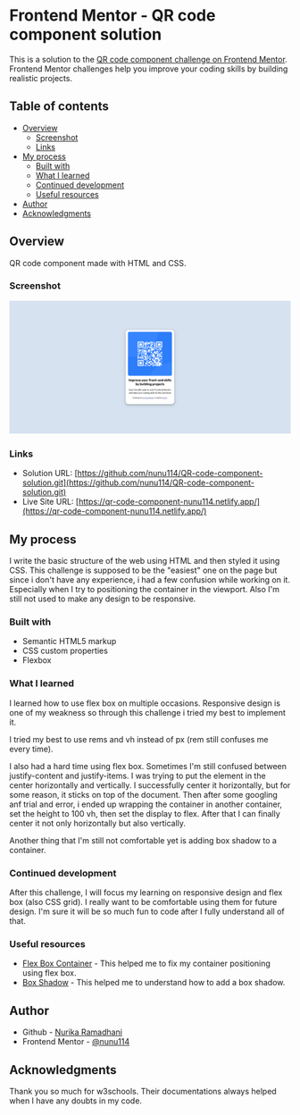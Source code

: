 # Frontend Mentor - QR code component solution

This is a solution to the [QR code component challenge on Frontend Mentor](https://www.frontendmentor.io/challenges/qr-code-component-iux_sIO_H). Frontend Mentor challenges help you improve your coding skills by building realistic projects. 

## Table of contents

- [Overview](#overview)
  - [Screenshot](#screenshot)
  - [Links](#links)
- [My process](#my-process)
  - [Built with](#built-with)
  - [What I learned](#what-i-learned)
  - [Continued development](#continued-development)
  - [Useful resources](#useful-resources)
- [Author](#author)
- [Acknowledgments](#acknowledgments)

## Overview

QR code component made with HTML and CSS.

### Screenshot

![](./images/screenshot.png)

### Links

- Solution URL: [https://github.com/nunu114/QR-code-component-solution.git](https://github.com/nunu114/QR-code-component-solution.git)
- Live Site URL: [https://qr-code-component-nunu114.netlify.app/](https://qr-code-component-nunu114.netlify.app/)

## My process

I write the basic structure of the web using HTML and then styled it using CSS. This challenge is supposed to be the "easiest" one on the page but since i don't have any experience, i had a few confusion while working on it. Especially when I try to positioning the container in the viewport. Also I'm still not used to make any design to be responsive.

### Built with

- Semantic HTML5 markup
- CSS custom properties
- Flexbox

### What I learned

I learned how to use flex box on multiple occasions. Responsive design is one of my weakness so through this challenge i tried my best to implement it. 

I tried my best to use rems and vh instead of px (rem still confuses me every time).

I also had a hard time using flex box. Sometimes I'm still confused between justify-content and justify-items. 
I was trying to put the element in the center horizontally and vertically. I successfully center it horizontally, but for some reason, it sticks on top of the document. Then after some googling anf trial and error, i ended up wrapping the container in another container, set the height to 100 vh, then set the display to flex. After that I can finally center it not only horizontally but also vertically.

Another thing that I'm still not comfortable yet is adding box shadow to a container. 

### Continued development

After this challenge, I will focus my learning on responsive design and flex box (also CSS grid). I really want to be comfortable using them for future design. I'm sure it will be so much fun to code after I fully understand all of that.

### Useful resources

- [Flex Box Container](https://www.w3schools.com/css/css3_flexbox_container.asp) - This helped me to fix my container positioning  using flex box.
- [Box Shadow](https://www.w3schools.com/css/css3_shadows_box.asp) - This helped me to understand how to add a box shadow.

## Author

- Github - [Nurika Ramadhani](https://github.com/nunu114)
- Frontend Mentor - [@nunu114](https://www.frontendmentor.io/profile/nunu114)

## Acknowledgments

Thank you so much for w3schools. Their documentations always helped when I have any doubts in my code.

